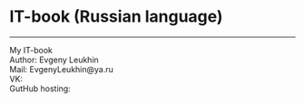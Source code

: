 # IT-book (Russian language)
<hr>
My IT-book 
<br>
Author: Evgeny Leukhin
<br>
Mail: EvgenyLeukhin@ya.ru
<br>
VK: <https://vk.com/leukhin_ei>
<br>
GutHub hosting:
<br>
<https://evgenyleukhin.github.io/IT-book/>
